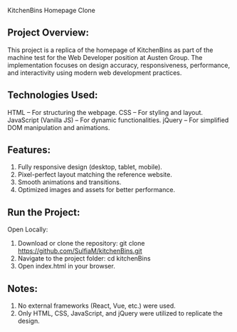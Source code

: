 KitchenBins Homepage Clone

Project Overview:
-----------------
This project is a replica of the homepage of KitchenBins as part of the machine test for the Web Developer position at Austen Group. The implementation focuses on design accuracy, responsiveness, performance, and interactivity using modern web development practices.

Technologies Used:
------------------
HTML – For structuring the webpage.
CSS – For styling and layout.
JavaScript (Vanilla JS) – For dynamic functionalities.
jQuery – For simplified DOM manipulation and animations.

Features:
---------
1. Fully responsive design (desktop, tablet, mobile).
2. Pixel-perfect layout matching the reference website.
3. Smooth animations and transitions.
4. Optimized images and assets for better performance.

Run the Project:
----------------
Open Locally:
1. Download or clone the repository:
git clone https://github.com/SulfiaM/kitchenBins.git
2. Navigate to the project folder:
cd kitchenBins
3. Open index.html in your browser.

Notes:
------
1. No external frameworks (React, Vue, etc.) were used.
2. Only HTML, CSS, JavaScript, and jQuery were utilized to replicate the design.
